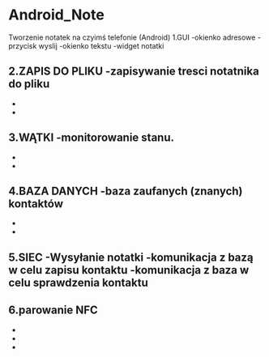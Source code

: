 Android_Note
============

Tworzenie notatek na czyimś telefonie (Android)
1.GUI
-okienko adresowe
-przycisk wyslij
-okienko tekstu
-widget notatki

2.ZAPIS DO PLIKU
-zapisywanie tresci notatnika do pliku
-
-
-

3.WĄTKI
-monitorowanie stanu.
-
-
-

4.BAZA DANYCH
-baza zaufanych (znanych) kontaktów
-
-
-

5.SIEC
-Wysyłanie notatki
-komunikacja z bazą w celu zapisu kontaktu
-komunikacja z baza w celu sprawdzenia kontaktu
-

6.parowanie NFC
-
-
-
-
